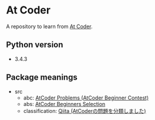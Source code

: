 # At Coder
A repository to learn from [At Coder](https://atcoder.jp).

## Python version
- 3.4.3

## Package meanings
- src
  - abc: [AtCoder Problems (AtCoder Beginner Contest)](https://kenkoooo.com/atcoder/#/table/)
  - abs: [AtCoder Beginners Selection](https://atcoder.jp/contests/abs)
  - classification: [Qiita (AtCoderの問題を分類しました)](https://qiita.com/KoyanagiHitoshi/items/32dc42d8c5ee75339e54)
